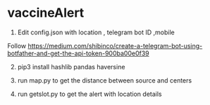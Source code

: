 # vaccineAlert

1. Edit config.json with location , telegram bot ID ,mobile

Follow https://medium.com/shibinco/create-a-telegram-bot-using-botfather-and-get-the-api-token-900ba00e0f39 

2. pip3 install hashlib pandas haversine

3. run map.py to get the distance between source and centers

4. run getslot.py to get the alert with location details 

